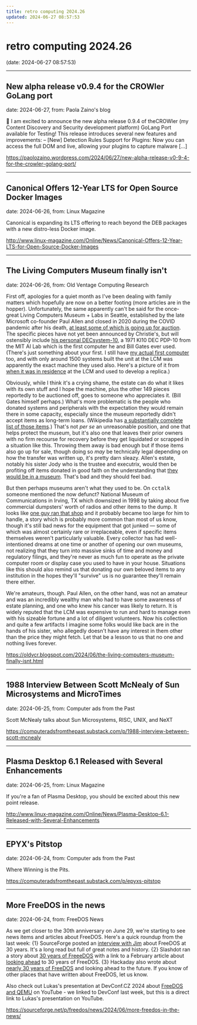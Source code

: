 ```yaml
---
title: retro computing 2024.26
updated: 2024-06-27 08:57:53
---
```


# retro computing 2024.26

(date: 2024-06-27 08:57:53)

---

## New alpha release v0.9.4 for the CROWler GoLang port

date: 2024-06-27, from: Paola Zaino's blog

📣 I am excited to announce the new alpha release 0.9.4 of theCROWler (my Content Discovery and Security development platform) GoLang Port available for Testing! This release introduces several new features and improvements: &#8211; [New] Detection Rules Support for Plugins: Now you can access the full DOM and live, allowing your plugins to capture malware [&#8230;] 

<https://paolozaino.wordpress.com/2024/06/27/new-alpha-release-v0-9-4-for-the-crowler-golang-port/>

---

## Canonical Offers 12-Year LTS for Open Source Docker Images

date: 2024-06-26, from: Linux Magazine

<p>Canonical is expanding its LTS offering to reach beyond the DEB packages with a new distro-less Docker image.</p> 

<http://www.linux-magazine.com/Online/News/Canonical-Offers-12-Year-LTS-for-Open-Source-Docker-Images>

---

## The Living Computers Museum finally isn't

date: 2024-06-26, from: Old Ventage Computing Research

First off, apologies for a quiet month as I've been dealing with family matters which hopefully are now on a better footing (more articles are in the hopper). Unfortunately, the same apparently can't be said for the once-great Living Computers Museum + Labs in Seattle, established by the late Microsoft co-founder Paul Allen and closed in 2020 during the COVID pandemic after his death, <a href="https://www.geekwire.com/2024/seattles-living-computers-museum-logs-off-for-good-as-paul-allen-estate-will-auction-vintage-items/">at least some of which is going up for auction</a>. The specific pieces have not yet been announced by Christie's, but will ostensibly include <a href="https://www.christies.com/en/stories/gen-one-innovations-from-the-paul-g-allen-collection-1f0df60a726e4dcbabef3a91a57ef7ee#section-mx815mb7Yb">his personal DECsystem-10</a>, a 1971 KI10 DEC PDP-10 from the MIT AI Lab which is the first computer he and Bill Gates ever used. (There's just something about your first. I still have <a href="/2024/03/after-41-years-my-first-assembly.html">my actual first computer</a> too, and with only around 1500 systems built the unit at the LCM was apparently the exact machine they used also. Here's a picture of it from <a href="https://obsolescence.dev/pidp10.html">when it was in residence</a> at the LCM and used to develop a replica.)
<p>
Obviously, while I think it's a crying shame, the estate can do what it likes with its own stuff and I hope the machine, plus the other 149 pieces reportedly to be auctioned off, goes to someone who appreciates it. (Bill Gates himself perhaps.) What's more problematic is the people who donated systems and peripherals with the expectation they would remain there in some capacity, especially since the museum reportedly didn't accept items as long-term loans. (Wikipedia has <a href="https://en.wikipedia.org/wiki/Living_Computers:_Museum_%2B_Labs">a substantially complete list of those items</a>.) That's not <i>per se</i> an unreasonable position, and one that helps protect the museum, but it's also one that leaves their prior owners with no firm recourse for recovery before they get liquidated or scrapped in a situation like this. Throwing them away is bad enough but if those items also go up for sale, though doing so <em>may</em> be technically legal depending on how the transfer was written up, it's pretty darn sleazy. Allen's estate, notably his sister Jody who is the trustee and executrix, would then be profiting off items donated in good faith on the understanding that <a href="https://www.youtube.com/watch?v=lFmhRLiYho0">they would be in a museum</a>. That's bad and they should feel bad.
<p>
But then perhaps museums aren't what they used to be. On <tt>cctalk</tt> someone mentioned the now defunct? National Museum of Communications in Irving, TX which downsized in 1998 by taking about five commercial dumpsters' worth of radios and other items to the dump. It looks like <a href="https://www.museumsusa.org/museums/info/15631">one guy ran that shop</a> and it probably became too large for him to handle, a story which is probably more common than most of us know, though it's still bad news for the equipment that got junked &mdash; some of which was almost certainly rare or irreplaceable, even if specific items themselves weren't particularly valuable. Every collector has had well-intentioned dreams at one time or another of opening our own museums, not realizing that they turn into massive sinks of time and money and regulatory filings, and they're never as much fun to operate as the private computer room or display case you used to have in your house. Situations like this should also remind us that donating our own beloved items to any institution in the hopes they'll "survive" us is no guarantee they'll remain there either.
<p>
We're amateurs, though. Paul Allen, on the other hand, was not an amateur and was an incredibly wealthy man who had to have some awareness of estate planning, and one who knew his cancer was likely to return. It is widely reputed that the LCM was expensive to run and hard to manage even with his sizeable fortune and a lot of diligent volunteers. Now his collection and quite a few artifacts I imagine some folks would like back are in the hands of his sister, who allegedly doesn't have any interest in them other than the price they might fetch. Let that be a lesson to us that no one and nothing lives forever. 

<https://oldvcr.blogspot.com/2024/06/the-living-computers-museum-finally-isnt.html>

---

## 1988 Interview Between Scott McNealy of Sun Microsystems and MicroTimes

date: 2024-06-25, from: Computer ads from the Past

Scott McNealy talks about Sun Microsystems, RISC, UNIX, and NeXT 

<https://computeradsfromthepast.substack.com/p/1988-interview-between-scott-mcnealy>

---

## Plasma Desktop 6.1 Released with Several Enhancements

date: 2024-06-25, from: Linux Magazine

<p>If you're a fan of Plasma Desktop, you should be excited about this new point release.</p> 

<http://www.linux-magazine.com/Online/News/Plasma-Desktop-6.1-Released-with-Several-Enhancements>

---

## EPYX's Pitstop

date: 2024-06-24, from: Computer ads from the Past

Where Winning is the Pits. 

<https://computeradsfromthepast.substack.com/p/epyxs-pitstop>

---

## More FreeDOS in the news

date: 2024-06-24, from: FreeDOS News

<div class="markdown_content"><p>As we get closer to the 30th anniversary on June 29, we're starting to see news items and articles about FreeDOS. Here's a quick roundup from the last week: {1} SourceForge posted an <a class="" href="https://sourceforge.net/articles/freedos-30th-anniversary-interview-with-jim-hall-from-the-freedos-project/">interview with Jim</a> about FreeDOS at 30 years. It's a long read but full of great notes and history. {2} Slashdot ran a story about <a class="" href="https://tech.slashdot.org/story/24/06/21/1516255/30-years-of-freedos" rel="nofollow">30 years of FreeeDOS</a> with a link to a February article about <a class="" href="https://www.both.org/?p=3991" rel="nofollow">looking ahead</a> to 30 years of FreeDOS. {3} Hackaday also wrote about <a class="" href="https://hackaday.com/2024/06/23/nearly-30-years-of-freedos-and-looking-ahead-to-the-future/" rel="nofollow">nearly 30 years of FreeDOS</a> and looking ahead to the future. If you know of other places that have written about FreeDOS, let us know.</p>
<p>Also check out Lukas's presentation at DevConf.CZ 2024 about <a class="" href="https://www.youtube.com/watch?v=aVnxv11RsHE" rel="nofollow">FreeDOS and QEMU</a> on YouTube - we linked to DevConf last week, but this is a direct link to Lukas's presentation on YouTube.</p></div> 

<https://sourceforge.net/p/freedos/news/2024/06/more-freedos-in-the-news/>

